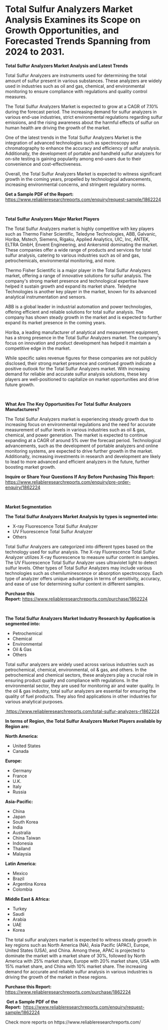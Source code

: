 <p><h1>Total Sulfur Analyzers Market Analysis Examines its Scope on Growth Opportunities, and Forecasted Trends Spanning from 2024 to 2031.</h1></p><p><strong>Total Sulfur Analyzers Market Analysis and Latest Trends</strong></p>
<p><p>Total Sulfur Analyzers are instruments used for determining the total amount of sulfur present in various substances. These analyzers are widely used in industries such as oil and gas, chemical, and environmental monitoring to ensure compliance with regulations and quality control measures.</p><p>The Total Sulfur Analyzers Market is expected to grow at a CAGR of 7.10% during the forecast period. The increasing demand for sulfur analyzers in various end-use industries, strict environmental regulations regarding sulfur emissions, and the rising awareness about the harmful effects of sulfur on human health are driving the growth of the market.</p><p>One of the latest trends in the Total Sulfur Analyzers Market is the integration of advanced technologies such as spectroscopy and chromatography to enhance the accuracy and efficiency of sulfur analysis. Additionally, the development of portable and handheld sulfur analyzers for on-site testing is gaining popularity among end-users due to their convenience and cost-effectiveness.</p><p>Overall, the Total Sulfur Analyzers Market is expected to witness significant growth in the coming years, propelled by technological advancements, increasing environmental concerns, and stringent regulatory norms.</p></p>
<p><strong>Get a Sample PDF of the Report:&nbsp;</strong> <a href="https://www.reliableresearchreports.com/enquiry/request-sample/1862224">https://www.reliableresearchreports.com/enquiry/request-sample/1862224</a></p>
<p>&nbsp;</p>
<p><strong>Total Sulfur Analyzers Major Market Players</strong></p>
<p><p>The Total Sulfur Analyzers market is highly competitive with key players such as Thermo Fisher Scientific, Teledyne Technologies, ABB, Galvanic, Horiba, Mstech, Siemens, Rigaku, Applied Analytics, UIC, Inc, ANTEK, ELTRA GmbH, Envent Engineering, and Ankersmid dominating the market. These companies offer a wide range of products and services for total sulfur analysis, catering to various industries such as oil and gas, petrochemicals, environmental monitoring, and more.</p><p>Thermo Fisher Scientific is a major player in the Total Sulfur Analyzers market, offering a range of innovative solutions for sulfur analysis. The company's strong market presence and technological expertise have helped it sustain growth and expand its market share. Teledyne Technologies is another key player in the market, known for its advanced analytical instrumentation and sensors.</p><p>ABB is a global leader in industrial automation and power technologies, offering efficient and reliable solutions for total sulfur analysis. The company has shown steady growth in the market and is expected to further expand its market presence in the coming years.</p><p>Horiba, a leading manufacturer of analytical and measurement equipment, has a strong presence in the Total Sulfur Analyzers market. The company's focus on innovation and product development has helped it maintain a competitive edge in the market.</p><p>While specific sales revenue figures for these companies are not publicly disclosed, their strong market presence and continued growth indicate a positive outlook for the Total Sulfur Analyzers market. With increasing demand for reliable and accurate sulfur analysis solutions, these key players are well-positioned to capitalize on market opportunities and drive future growth.</p></p>
<p>&nbsp;</p>
<p><strong>What Are The Key Opportunities For Total Sulfur Analyzers Manufacturers?</strong></p>
<p><p>The Total Sulfur Analyzers market is experiencing steady growth due to increasing focus on environmental regulations and the need for accurate measurement of sulfur levels in various industries such as oil & gas, chemical, and power generation. The market is expected to continue expanding at a CAGR of around 5% over the forecast period. Technological advancements, such as the development of portable analyzers and online monitoring systems, are expected to drive further growth in the market. Additionally, increasing investments in research and development are likely to lead to more advanced and efficient analyzers in the future, further boosting market growth.</p></p>
<p><strong>Inquire or Share Your Questions If Any Before Purchasing This Report:</strong> <a href="https://www.reliableresearchreports.com/enquiry/pre-order-enquiry/1862224">https://www.reliableresearchreports.com/enquiry/pre-order-enquiry/1862224</a></p>
<p>&nbsp;</p>
<p><strong>Market Segmentation</strong></p>
<p><strong>The Total Sulfur Analyzers Market Analysis by types is segmented into:</strong></p>
<p><ul><li>X-ray Fluorescence Total Sulfur Analyzer</li><li>UV Fluorescence Total Sulfur Analyzer</li><li>Others</li></ul></p>
<p><p>Total Sulfur Analyzers are categorized into different types based on the technology used for sulfur analysis. The X-ray Fluorescence Total Sulfur Analyzer utilizes X-ray fluorescence to measure sulfur content in samples. The UV Fluorescence Total Sulfur Analyzer uses ultraviolet light to detect sulfur levels. Other types of Total Sulfur Analyzers may include various technologies such as chemiluminescence or absorption spectroscopy. Each type of analyzer offers unique advantages in terms of sensitivity, accuracy, and ease of use for determining sulfur content in different samples.</p></p>
<p><strong>Purchase this Report:&nbsp;</strong><a href="https://www.reliableresearchreports.com/purchase/1862224">https://www.reliableresearchreports.com/purchase/1862224</a></p>
<p>&nbsp;</p>
<p><strong>The Total Sulfur Analyzers Market Industry Research by Application is segmented into:</strong></p>
<p><ul><li>Petrochemical</li><li>Chemical</li><li>Environmental</li><li>Oil & Gas</li><li>Others</li></ul></p>
<p><p>Total sulfur analyzers are widely used across various industries such as petrochemical, chemical, environmental, oil & gas, and others. In the petrochemical and chemical sectors, these analyzers play a crucial role in ensuring product quality and compliance with regulations. In the environmental sector, they are used for monitoring air and water quality. In the oil & gas industry, total sulfur analyzers are essential for ensuring the quality of fuel products. They also find applications in other industries for various analytical purposes.</p></p>
<p><a href="https://www.reliableresearchreports.com/total-sulfur-analyzers-r1862224">&nbsp;https://www.reliableresearchreports.com/total-sulfur-analyzers-r1862224</a></p>
<p><strong>In terms of Region, the Total Sulfur Analyzers Market Players available by Region are:</strong></p>
<p>
    <p> <strong> North America: </strong>
        <ul>
            <li>United States</li>
            <li>Canada</li>
        </ul>
        </p> 
    <p> <strong> Europe: </strong>
        <ul>
            <li>Germany</li>
            <li>France</li>
            <li>U.K.</li>
            <li>Italy</li>
            <li>Russia</li>
        </ul>
        </p> 
    <p> <strong> Asia-Pacific: </strong>
        <ul>
            <li>China</li>
            <li>Japan</li>
            <li>South Korea</li>
            <li>India</li>
            <li>Australia</li>
            <li>China Taiwan</li>
            <li>Indonesia</li>
            <li>Thailand</li>
            <li>Malaysia</li>
        </ul>
        </p> 
    <p> <strong> Latin America: </strong>
        <ul>
            <li>Mexico</li>
            <li>Brazil</li>
            <li>Argentina Korea</li>
            <li>Colombia</li>
        </ul>
        </p> 
    <p> <strong> Middle East & Africa: </strong>
        <ul>
            <li>Turkey</li>
            <li>Saudi</li>
            <li>Arabia</li>
            <li>UAE</li>
            <li>Korea</li>
        </ul>
    </p>
    </p>
<p><p>The total sulfur analyzers market is expected to witness steady growth in key regions such as North America (NA), Asia Pacific (APAC), Europe, United States (USA), and China. Among these, APAC is projected to dominate the market with a market share of 30%, followed by North America with 25% market share, Europe with 20% market share, USA with 15% market share, and China with 10% market share. The increasing demand for accurate and reliable sulfur analysis in various industries is driving the growth of the market in these regions.</p></p>
<p><strong>Purchase this Report: </strong><a href="https://www.reliableresearchreports.com/purchase/1862224">https://www.reliableresearchreports.com/purchase/1862224</a></p>
<p>&nbsp;<strong>Get a Sample PDF of the Report:&nbsp;&nbsp;</strong><a href="https://www.reliableresearchreports.com/enquiry/request-sample/1862224">https://www.reliableresearchreports.com/enquiry/request-sample/1862224</a></p>
<p><strong></strong></p>
<p>Check more reports on https://www.reliableresearchreports.com/</p>